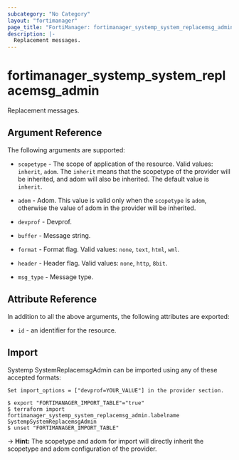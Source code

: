 ```yaml
---
subcategory: "No Category"
layout: "fortimanager"
page_title: "FortiManager: fortimanager_systemp_system_replacemsg_admin"
description: |-
  Replacement messages.
---
```


# fortimanager_systemp_system_replacemsg_admin
Replacement messages.

## Argument Reference


The following arguments are supported:

* `scopetype` - The scope of application of the resource. Valid values: `inherit`, `adom`. The `inherit` means that the scopetype of the provider will be inherited, and adom will also be inherited. The default value is `inherit`.
* `adom` - Adom. This value is valid only when the `scopetype` is `adom`, otherwise the value of adom in the provider will be inherited.
* `devprof` - Devprof.

* `buffer` - Message string.
* `format` - Format flag. Valid values: `none`, `text`, `html`, `wml`.

* `header` - Header flag. Valid values: `none`, `http`, `8bit`.

* `msg_type` - Message type.


## Attribute Reference

In addition to all the above arguments, the following attributes are exported:
* `id` - an identifier for the resource.

## Import

Systemp SystemReplacemsgAdmin can be imported using any of these accepted formats:
```
Set import_options = ["devprof=YOUR_VALUE"] in the provider section.

$ export "FORTIMANAGER_IMPORT_TABLE"="true"
$ terraform import fortimanager_systemp_system_replacemsg_admin.labelname SystempSystemReplacemsgAdmin
$ unset "FORTIMANAGER_IMPORT_TABLE"
```
-> **Hint:** The scopetype and adom for import will directly inherit the scopetype and adom configuration of the provider.
